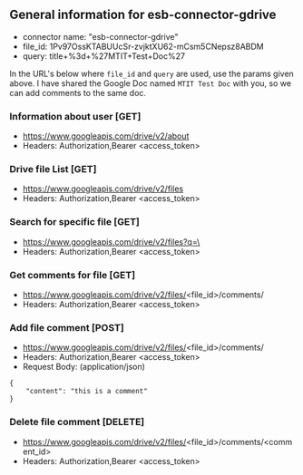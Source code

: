 ## General information for esb-connector-gdrive
- connector name: "esb-connector-gdrive"
- file_id: 1Pv97OssKTABUUcSr-zvjktXU62-mCsm5CNepsz8ABDM
- query: title+%3d+%27MTIT+Test+Doc%27

In the URL's below where `file_id` and `query` are used, use the params given above. I have shared the Google Doc named `MTIT Test Doc` with you, so we can add comments to the same doc.


### Information about user [GET] 
- https://www.googleapis.com/drive/v2/about
- Headers: Authorization,Bearer <access_token>

### Drive file List [GET]   
- https://www.googleapis.com/drive/v2/files
- Headers: Authorization,Bearer <access_token>

### Search for specific file [GET] 
- https://www.googleapis.com/drive/v2/files?q=\<query>
- Headers: Authorization,Bearer <access_token>


### Get comments for file [GET] 
- https://www.googleapis.com/drive/v2/files/<file_id>/comments/
- Headers: Authorization,Bearer <access_token>

### Add file comment [POST] 
- https://www.googleapis.com/drive/v2/files/<file_id>/comments/
- Headers: Authorization,Bearer <access_token>
- Request Body: (application/json)
```
{
 	"content": "this is a comment"
}
```

### Delete file comment [DELETE] 
- https://www.googleapis.com/drive/v2/files/<file_id>/comments/<comment_id>
- Headers: Authorization,Bearer <access_token>



